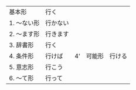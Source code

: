 <table>
  <tr>
    <td><ruby><span>基本形</span><rt data-rt="きほんけい"></rt></ruby></td>
    <td colspan=2><ruby><span>行</span><rt data-rt="い"></rt></ruby>く</td>
  </tr>
  <tr>
    <td>1. 〜ない<ruby><span>形</span><rt data-rt="けい"></rt></ruby></td>
    <td>行かない</td>
    <td></td>
  </tr>
  <tr>
    <td>2. 〜ます<ruby><span>形</span><rt data-rt="けい"></rt></ruby></td>
    <td>行きます</td>
    <td></td>
  </tr>
  <tr>
    <td>3. <ruby><span>辞書形</span><rt data-rt="じしょけい"></rt></ruby></td>
    <td><ruby><span>行</span><rt data-rt="い"></rt></ruby>く</td>
    <td></td>
  </tr>
  <tr>
    <td>4. <ruby><span>条件形</span><rt data-rt="じょうけんけい"></rt></ruby></td>
    <td>行けば</td>
    <td>4'　<ruby><span>可能形</span><rt data-rt="かのうけい"></rt></ruby>　行ける</td>
  </tr>
  <tr>
    <td>5. <ruby><span>意志形</span><rt data-rt="いしけい"></rt></ruby></td>
    <td>行こう</td>
    <td></td>
  </tr>
  <tr>
    <td>6. 〜て<ruby><span>形</span><rt data-rt="けい"></rt></ruby></td>
    <td>行って</td>
    <td></td>
  </tr>
</table>

